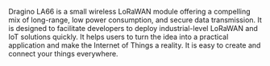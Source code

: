 Dragino LA66 is a small wireless LoRaWAN module offering a compelling mix of long-range, low power consumption, and secure data transmission. It is designed to facilitate developers to deploy industrial-level LoRaWAN and IoT solutions quickly. It helps users to turn the idea into a practical application and make the Internet of Things a reality. It is easy to create and connect your things everywhere.
